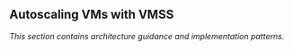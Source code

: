 ## Autoscaling VMs with VMSS

_This section contains architecture guidance and implementation patterns._
